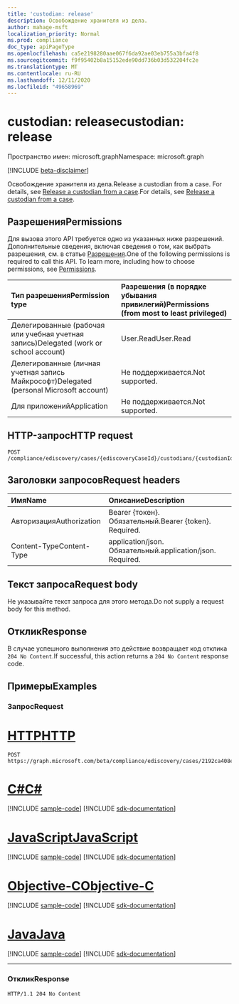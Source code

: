 ```yaml
---
title: 'custodian: release'
description: Освобождение хранителя из дела.
author: mahage-msft
localization_priority: Normal
ms.prod: compliance
doc_type: apiPageType
ms.openlocfilehash: ca5e2198280aae067f6da92ae03eb755a3bfa4f8
ms.sourcegitcommit: f9f95402b8a15152ede90dd736b03d532204fc2e
ms.translationtype: MT
ms.contentlocale: ru-RU
ms.lasthandoff: 12/11/2020
ms.locfileid: "49658969"
---
```

# <a name="custodian-release"></a><span data-ttu-id="4d2da-103">custodian: release</span><span class="sxs-lookup"><span data-stu-id="4d2da-103">custodian: release</span></span>

<span data-ttu-id="4d2da-104">Пространство имен: microsoft.graph</span><span class="sxs-lookup"><span data-stu-id="4d2da-104">Namespace: microsoft.graph</span></span>

[!INCLUDE [beta-disclaimer](../../includes/beta-disclaimer.md)]

<span data-ttu-id="4d2da-105">Освобождение хранителя из дела.</span><span class="sxs-lookup"><span data-stu-id="4d2da-105">Release a custodian from a case.</span></span> <span data-ttu-id="4d2da-106">For details, see [Release a custodian from a case](/microsoft-365/compliance/manage-new-custodians#release-a-custodian-from-a-case).</span><span class="sxs-lookup"><span data-stu-id="4d2da-106">For details, see [Release a custodian from a case](/microsoft-365/compliance/manage-new-custodians#release-a-custodian-from-a-case).</span></span>

## <a name="permissions"></a><span data-ttu-id="4d2da-107">Разрешения</span><span class="sxs-lookup"><span data-stu-id="4d2da-107">Permissions</span></span>

<span data-ttu-id="4d2da-p102">Для вызова этого API требуется одно из указанных ниже разрешений. Дополнительные сведения, включая сведения о том, как выбрать разрешения, см. в статье [Разрешения](/graph/permissions-reference).</span><span class="sxs-lookup"><span data-stu-id="4d2da-p102">One of the following permissions is required to call this API. To learn more, including how to choose permissions, see [Permissions](/graph/permissions-reference).</span></span>

|<span data-ttu-id="4d2da-110">Тип разрешения</span><span class="sxs-lookup"><span data-stu-id="4d2da-110">Permission type</span></span>|<span data-ttu-id="4d2da-111">Разрешения (в порядке убывания привилегий)</span><span class="sxs-lookup"><span data-stu-id="4d2da-111">Permissions (from most to least privileged)</span></span>|
|:---|:---|
|<span data-ttu-id="4d2da-112">Делегированные (рабочая или учебная учетная запись)</span><span class="sxs-lookup"><span data-stu-id="4d2da-112">Delegated (work or school account)</span></span>|<span data-ttu-id="4d2da-113">User.Read</span><span class="sxs-lookup"><span data-stu-id="4d2da-113">User.Read</span></span>|
|<span data-ttu-id="4d2da-114">Делегированные (личная учетная запись Майкрософт)</span><span class="sxs-lookup"><span data-stu-id="4d2da-114">Delegated (personal Microsoft account)</span></span>|<span data-ttu-id="4d2da-115">Не поддерживается.</span><span class="sxs-lookup"><span data-stu-id="4d2da-115">Not supported.</span></span>|
|<span data-ttu-id="4d2da-116">Для приложений</span><span class="sxs-lookup"><span data-stu-id="4d2da-116">Application</span></span>|<span data-ttu-id="4d2da-117">Не поддерживается.</span><span class="sxs-lookup"><span data-stu-id="4d2da-117">Not supported.</span></span>|

## <a name="http-request"></a><span data-ttu-id="4d2da-118">HTTP-запрос</span><span class="sxs-lookup"><span data-stu-id="4d2da-118">HTTP request</span></span>

<!-- {
  "blockType": "ignored"
}
-->

``` http
POST /compliance/ediscovery/cases/{ediscoveryCaseId}/custodians/{custodianId}/release
```

## <a name="request-headers"></a><span data-ttu-id="4d2da-119">Заголовки запросов</span><span class="sxs-lookup"><span data-stu-id="4d2da-119">Request headers</span></span>

|<span data-ttu-id="4d2da-120">Имя</span><span class="sxs-lookup"><span data-stu-id="4d2da-120">Name</span></span>|<span data-ttu-id="4d2da-121">Описание</span><span class="sxs-lookup"><span data-stu-id="4d2da-121">Description</span></span>|
|:---|:---|
|<span data-ttu-id="4d2da-122">Авторизация</span><span class="sxs-lookup"><span data-stu-id="4d2da-122">Authorization</span></span>|<span data-ttu-id="4d2da-p103">Bearer {токен}. Обязательный.</span><span class="sxs-lookup"><span data-stu-id="4d2da-p103">Bearer {token}. Required.</span></span>|
|<span data-ttu-id="4d2da-125">Content-Type</span><span class="sxs-lookup"><span data-stu-id="4d2da-125">Content-Type</span></span>|<span data-ttu-id="4d2da-p104">application/json. Обязательный.</span><span class="sxs-lookup"><span data-stu-id="4d2da-p104">application/json. Required.</span></span>|

## <a name="request-body"></a><span data-ttu-id="4d2da-128">Текст запроса</span><span class="sxs-lookup"><span data-stu-id="4d2da-128">Request body</span></span>

<span data-ttu-id="4d2da-129">Не указывайте текст запроса для этого метода.</span><span class="sxs-lookup"><span data-stu-id="4d2da-129">Do not supply a request body for this method.</span></span>

## <a name="response"></a><span data-ttu-id="4d2da-130">Отклик</span><span class="sxs-lookup"><span data-stu-id="4d2da-130">Response</span></span>

<span data-ttu-id="4d2da-131">В случае успешного выполнения это действие возвращает код отклика `204 No Content`.</span><span class="sxs-lookup"><span data-stu-id="4d2da-131">If successful, this action returns a `204 No Content` response code.</span></span>

## <a name="examples"></a><span data-ttu-id="4d2da-132">Примеры</span><span class="sxs-lookup"><span data-stu-id="4d2da-132">Examples</span></span>

### <a name="request"></a><span data-ttu-id="4d2da-133">Запрос</span><span class="sxs-lookup"><span data-stu-id="4d2da-133">Request</span></span>


# <a name="http"></a>[<span data-ttu-id="4d2da-134">HTTP</span><span class="sxs-lookup"><span data-stu-id="4d2da-134">HTTP</span></span>](#tab/http)
<!-- {
  "blockType": "request",
  "name": "custodian_release"
}
-->

``` http
POST https://graph.microsoft.com/beta/compliance/ediscovery/cases/2192ca408ea2410eba3bec8ae873be6b/custodians/45454331323337443946343043464239/release
```
# <a name="c"></a>[<span data-ttu-id="4d2da-135">C#</span><span class="sxs-lookup"><span data-stu-id="4d2da-135">C#</span></span>](#tab/csharp)
[!INCLUDE [sample-code](../includes/snippets/csharp/custodian-release-csharp-snippets.md)]
[!INCLUDE [sdk-documentation](../includes/snippets/snippets-sdk-documentation-link.md)]

# <a name="javascript"></a>[<span data-ttu-id="4d2da-136">JavaScript</span><span class="sxs-lookup"><span data-stu-id="4d2da-136">JavaScript</span></span>](#tab/javascript)
[!INCLUDE [sample-code](../includes/snippets/javascript/custodian-release-javascript-snippets.md)]
[!INCLUDE [sdk-documentation](../includes/snippets/snippets-sdk-documentation-link.md)]

# <a name="objective-c"></a>[<span data-ttu-id="4d2da-137">Objective-C</span><span class="sxs-lookup"><span data-stu-id="4d2da-137">Objective-C</span></span>](#tab/objc)
[!INCLUDE [sample-code](../includes/snippets/objc/custodian-release-objc-snippets.md)]
[!INCLUDE [sdk-documentation](../includes/snippets/snippets-sdk-documentation-link.md)]

# <a name="java"></a>[<span data-ttu-id="4d2da-138">Java</span><span class="sxs-lookup"><span data-stu-id="4d2da-138">Java</span></span>](#tab/java)
[!INCLUDE [sample-code](../includes/snippets/java/custodian-release-java-snippets.md)]
[!INCLUDE [sdk-documentation](../includes/snippets/snippets-sdk-documentation-link.md)]

---


### <a name="response"></a><span data-ttu-id="4d2da-139">Отклик</span><span class="sxs-lookup"><span data-stu-id="4d2da-139">Response</span></span>

<!-- {
  "blockType": "response",
  "truncated": true
}
-->

``` http
HTTP/1.1 204 No Content
```
